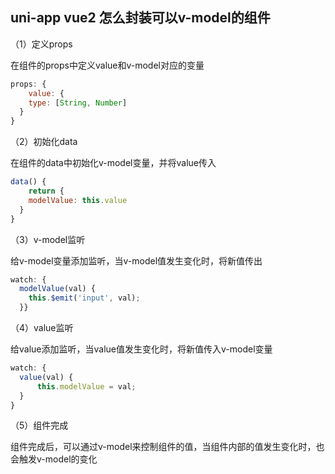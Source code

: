 ## uni-app vue2 怎么封装可以v-model的组件

（1）定义props

在组件的props中定义value和v-model对应的变量

```javascript
props: { 
    value: {
    type: [String, Number]
  }
}
```

（2）初始化data

在组件的data中初始化v-model变量，并将value传入

```javascript
data() { 
    return {
    modelValue: this.value
  }
}
```

（3）v-model监听

给v-model变量添加监听，当v-model值发生变化时，将新值传出

```javascript
watch: {
  modelValue(val) {
    this.$emit('input', val);
  }}
```

（4）value监听

给value添加监听，当value值发生变化时，将新值传入v-model变量

```javascript
watch: {
  value(val) {    
      this.modelValue = val;
  }
}
```

（5）组件完成

组件完成后，可以通过v-model来控制组件的值，当组件内部的值发生变化时，也会触发v-model的变化